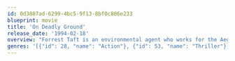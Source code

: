 ```yaml
---
id: 0d3887ad-6299-4bc5-9f13-8bf0c806e233
blueprint: movie
title: 'On Deadly Ground'
release_date: '1994-02-18'
overview: "Forrest Taft is an environmental agent who works for the Aegis Oil Company in Alaska. Aegis Oil's corrupt CEO, Michael Jennings, is the kind of person who doesn't care whether or not oil spills into the ocean or onto the land, just as long as it's making money for him."
genres: '[{"id": 28, "name": "Action"}, {"id": 53, "name": "Thriller"}]'
---
```

